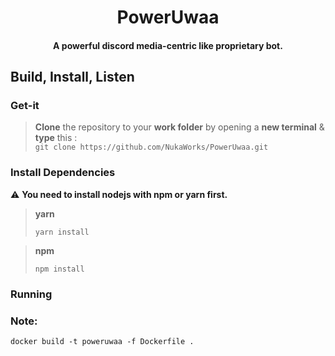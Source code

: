 <h1 align="center">PowerUwaa</h1>
<h4 align="center">A powerful discord media-centric like proprietary bot.</h4>

## Build, Install, Listen
### Get-it
> **Clone** the repository to your **work folder** by opening a **new terminal** & **type** this :  
> `git clone https://github.com/NukaWorks/PowerUwaa.git`

### Install Dependencies
⚠️ **You need to install nodejs with npm or yarn first.**

> **yarn**
> 
> `yarn install`

> **npm**
> 
> `npm install`

### Running 


### Note: 

`docker build -t poweruwaa -f Dockerfile .`